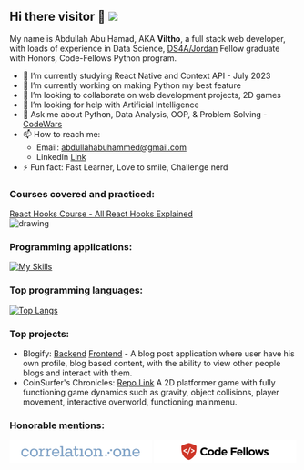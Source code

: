 ## Hi there visitor 👋 ![](https://komarev.com/ghpvc/?username=Viltho)
 My name is Abdullah Abu Hamad, AKA **Viltho**, a full stack web developer, with loads of experience in Data Science, [DS4A/Jordan](https://www.correlation-one.com/data-science-for-all-jordan) Fellow graduate with Honors, Code-Fellows Python program.

- 🔭 I’m currently studying React Native and Context API - July 2023
- 🌱 I’m currently working on making Python my best feature
- 👯 I’m looking to collaborate on web development projects, 2D games
- 🤔 I’m looking for help with Artificial Intelligence
- 💬 Ask me about Python, Data Analysis, OOP, & Problem Solving - [CodeWars](https://www.codewars.com/users/Viltho)
- 📫 How to reach me: 
  - Email: abdullahabuhammed@gmail.com
  - LinkedIn [Link](https://www.linkedin.com/in/abdullah-abuhamad/)
- ⚡ Fun fact: Fast Learner, Love to smile, Challenge nerd

### Courses covered and practiced:
[React Hooks Course - All React Hooks Explained](https://www.youtube.com/watch?v=LlvBzyy-558)
<br>
<img src="https://i.ytimg.com/vi/LlvBzyy-558/hq720.jpg?sqp=-oaymwEcCOgCEMoBSFXyq4qpAw4IARUAAIhCGAFwAcABBg==&rs=AOn4CLBsy3R83DtobYNkaQF2KoDa1ENY0w" alt="drawing" width="200"/>

### Programming applications:

[![My Skills](https://skillicons.dev/icons?i=js,html,css,react,nodejs,py,git,materialui,vscode)](https://skillicons.dev)
<!-- nextjs/django -->
### Top programming languages:

[![Top Langs](https://github-readme-stats.vercel.app/api/top-langs/?username=Viltho)](https://github.com/anuraghazra/github-readme-stats)

### Top projects:

- Blogify: [Backend](https://github.com/Viltho/blogify-backend) [Frontend](https://github.com/Viltho/blogify) - A blog post application where user have his own profile, blog based content, with the ability to view other people blogs and interact with them.
- CoinSurfer's Chronicles: [Repo Link](https://github.com/pythond10-group1-midproject/coinsurfers-chronicles) A 2D platformer game with fully functioning game dynamics such as gravity, object collisions, player movement, interactive overworld, functioning mainmenu.

### Honorable mentions:

![alt](./Correlation_One_PNG.png)
![alt](./code_fellows_PNG.png)
